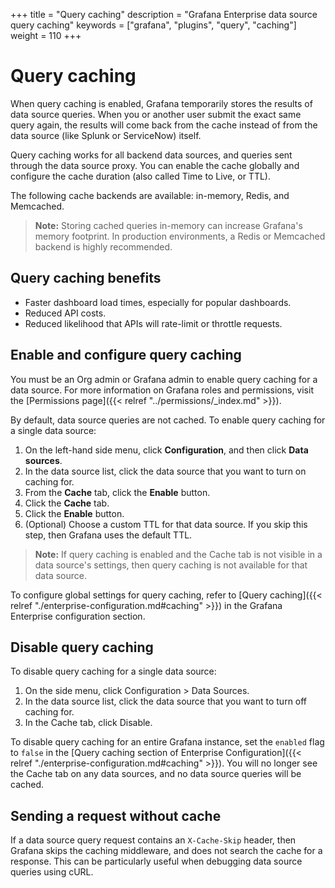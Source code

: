 +++
title = "Query caching"
description = "Grafana Enterprise data source query caching"
keywords = ["grafana", "plugins", "query", "caching"]
weight = 110
+++

# Query caching

When query caching is enabled, Grafana temporarily stores the results of data source queries. When you or another user submit the exact same query again, the results will come back from the cache instead of from the data source (like Splunk or ServiceNow) itself.

Query caching works for all backend data sources, and queries sent through the data source proxy. You can enable the cache globally and configure the cache duration (also called Time to Live, or TTL).

The following cache backends are available: in-memory, Redis, and Memcached.

> **Note:** Storing cached queries in-memory can increase Grafana's memory footprint. In production environments, a Redis or Memcached backend is highly recommended.

## Query caching benefits

- Faster dashboard load times, especially for popular dashboards.
- Reduced API costs.
- Reduced likelihood that APIs will rate-limit or throttle requests.

## Enable and configure query caching

You must be an Org admin or Grafana admin to enable query caching for a data source. For more information on Grafana roles and permissions, visit the [Permissions page]({{< relref "../permissions/_index.md" >}}).

By default, data source queries are not cached. To enable query caching for a single data source:
1. On the left-hand side menu, click **Configuration**, and then click **Data sources**.
1. In the data source list, click the data source that you want to turn on caching for.
1. From the **Cache** tab, click the **Enable** button.
1. Click the **Cache** tab.
1. Click the **Enable** button. 
1. (Optional) Choose a custom TTL for that data source. If you skip this step, then Grafana uses the default TTL.

> **Note:** If query caching is enabled and the Cache tab is not visible in a data source's settings, then query caching is not available for that data source.

To configure global settings for query caching, refer to [Query caching]({{< relref "./enterprise-configuration.md#caching" >}}) in the Grafana Enterprise configuration section.

## Disable query caching

To disable query caching for a single data source: 
1. On the side menu, click Configuration > Data Sources.
1. In the data source list, click the data source that you want to turn off caching for.
1. In the Cache tab, click Disable.

To disable query caching for an entire Grafana instance, set the `enabled` flag to `false` in the [Query caching section of Enterprise Configuration]({{< relref "./enterprise-configuration.md#caching" >}}). You will no longer see the Cache tab on any data sources, and no data source queries will be cached.

## Sending a request without cache

If a data source query request contains an `X-Cache-Skip` header, then Grafana skips the caching middleware, and does not search the cache for a response. This can be particularly useful when debugging data source queries using cURL.
